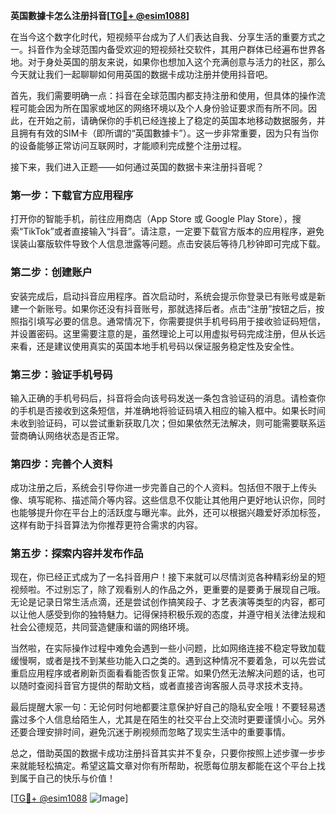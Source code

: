 **英国數據卡怎么注册抖音[[TG💪+ @esim1088](https://t.me/s/esim1088)]**

在当今这个数字化时代，短视频平台成为了人们表达自我、分享生活的重要方式之一。抖音作为全球范围内备受欢迎的短视频社交软件，其用户群体已经遍布世界各地。对于身处英国的朋友来说，如果你也想加入这个充满创意与活力的社区，那么今天就让我们一起聊聊如何用英国的数据卡成功注册并使用抖音吧。

首先，我们需要明确一点：抖音在全球范围内都支持注册和使用，但具体的操作流程可能会因为所在国家或地区的网络环境以及个人身份验证要求而有所不同。因此，在开始之前，请确保你的手机已经连接上了稳定的英国本地移动数据服务，并且拥有有效的SIM卡（即所谓的“英国數據卡”）。这一步非常重要，因为只有当你的设备能够正常访问互联网时，才能顺利完成整个注册过程。

接下来，我们进入正题——如何通过英国的数据卡来注册抖音呢？

### 第一步：下载官方应用程序

打开你的智能手机，前往应用商店（App Store 或 Google Play Store），搜索“TikTok”或者直接输入“抖音”。请注意，一定要下载官方版本的应用程序，避免误装山寨版软件导致个人信息泄露等问题。点击安装后等待几秒钟即可完成下载。

### 第二步：创建账户

安装完成后，启动抖音应用程序。首次启动时，系统会提示你登录已有账号或是新建一个新账号。如果你还没有抖音账号，那就选择后者。点击“注册”按钮之后，按照指引填写必要的信息。通常情况下，你需要提供手机号码用于接收验证码短信，并设置密码。这里需要注意的是，虽然理论上可以用虚拟号码完成注册，但从长远来看，还是建议使用真实的英国本地手机号码以保证服务稳定性及安全性。

### 第三步：验证手机号码

输入正确的手机号码后，抖音将会向该号码发送一条包含验证码的消息。请检查你的手机是否接收到这条短信，并准确地将验证码填入相应的输入框中。如果长时间未收到验证码，可以尝试重新获取几次；但如果依然无法解决，则可能需要联系运营商确认网络状态是否正常。

### 第四步：完善个人资料

成功注册之后，系统会引导你进一步完善自己的个人资料。包括但不限于上传头像、填写昵称、描述简介等内容。这些信息不仅能让其他用户更好地认识你，同时也能够提升你在平台上的活跃度与曝光率。此外，还可以根据兴趣爱好添加标签，这样有助于抖音算法为你推荐更符合需求的内容。

### 第五步：探索内容并发布作品

现在，你已经正式成为了一名抖音用户！接下来就可以尽情浏览各种精彩纷呈的短视频啦。不过别忘了，除了观看别人的作品之外，更重要的是要勇于展现自己哦。无论是记录日常生活点滴，还是尝试创作搞笑段子、才艺表演等类型的内容，都可以让他人感受到你的独特魅力。记得保持积极乐观的态度，并遵守相关法律法规和社会公德规范，共同营造健康和谐的网络环境。

当然啦，在实际操作过程中难免会遇到一些小问题，比如网络连接不稳定导致加载缓慢啊，或者是找不到某些功能入口之类的。遇到这种情况不要着急，可以先尝试重启应用程序或者刷新页面看看能否恢复正常。如果仍然无法解决问题的话，也可以随时查阅抖音官方提供的帮助文档，或者直接咨询客服人员寻求技术支持。

最后提醒大家一句：无论何时何地都要注意保护好自己的隐私安全哦！不要轻易透露过多个人信息给陌生人，尤其是在陌生的社交平台上交流时更要谨慎小心。另外还要合理安排时间，避免沉迷于刷视频而忽略了现实生活中的重要事情。

总之，借助英国的数据卡成功注册抖音其实并不复杂，只要你按照上述步骤一步步来就能轻松搞定。希望这篇文章对你有所帮助，祝愿每位朋友都能在这个平台上找到属于自己的快乐与价值！

[[TG💪+ @esim1088](https://t.me/s/esim1088) ![Image](https://i.postimg.cc/4NQfJmqS/Snipaste-2025-05-13-00-14-12.png)]